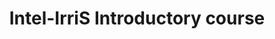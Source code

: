 ---
id: new_intel-irris_introductory_course
title: Intel-IrriS Introductory course
description: In this course, we will introduce the devices of Intel-IrriS and how to set them up and use them.
difficulty: intermediary
delay_start: 0w
duration: 1w
courses:
  - id: iot_intro_course
  - id: elec_basic_course
  - id: elec_advanced_course
  - id: microcontrollers_course 
  - id: WaziDev_course
  - id: boards_course
  - id: arduino_programming_course

---